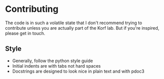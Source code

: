 Contributing
============

The code is in such a volatile state that I don't recommend trying to contribute unless you are actually part of the Korf lab. But if you're inspired, please get in touch.

Style
-----

+ Generally, follow the python style guide
+ Initial indents are with tabs not hard spaces
+ Docstrings are designed to look nice in plain text and with pdoc3
